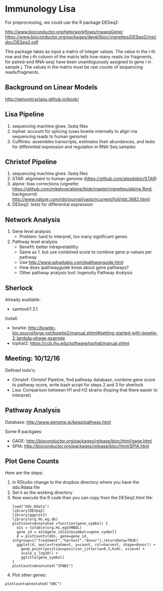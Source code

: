 # Immunology Lisa

For preprocessing, we could use the R package DESeq2:

http://www.bioconductor.org/help/workflows/rnaseqGene/
https://www.bioconductor.org/packages/devel/bioc/vignettes/DESeq2/inst/doc/DESeq2.pdf

This package takes as input a matrix of integer values.
The value in the i-th row and the j-th column of the matrix tells how many reads (or fragments, for paired-end RNA-seq) have been unambiguously assigned to gene i in sample j.
The values in the matrix must be raw counts of sequencing reads/fragments.

## Background on Linear Models

http://genomicsclass.github.io/book/

## Lisa Pipeline

1. sequencing machine gives .fastq files
2. tophat: account for splicing (uses bowtie internally to align rna sequencing reads to human genome)
3. Cufflinks: assembles transcripts, estimates their abundances, and tests for differential expression and regulation in RNA-Seq samples

## Christof Pipeline

1. sequencing machine gives .fastq files
2. STAR: alignment to human genome (https://github.com/alexdobin/STAR)
3. alpine: bias corrections (vignette: https://github.com/mikelove/alpine/blob/master/vignettes/alpine.Rmd, backgournd: http://www.nature.com/nbt/journal/vaop/ncurrent/full/nbt.3682.html)
4. DESeq2: tests for differential expression

## Network Analysis

1. Gene level analysis
    * Problem: hard to interpret, too many significant genes
2. Pathway level analysis
    * Benefit: better intrepretablilty
    * Same as 1. but use combined score to combine gene p-values per pathway
    * Use http://www.advaitabio.com/ipathwayguide.html
    * How does ipathwayguide know about gene pathways?
    * Other pathway analysis tool: Ingenuity Pathway Analysis

## Sherlock

Already available:

* samtool/1.3.1

Install:

* bowtie: http://bowtie-bio.sourceforge.net/bowtie2/manual.shtml#getting-started-with-bowtie-2-lambda-phage-example
* tophat2: https://ccb.jhu.edu/software/tophat/manual.shtml

## Meeting: 10/12/16

Defined todo's:

* Christof: Christof Pipeline, find pathway database, combine gene score to pathway score, write bash script for steps 2 and 3 for sherlock
* Lisa: Comparison between H1 and H2 strains (hoping that there easier to interpret)

## Pathway Analysis

Database: http://www.genome.jp/kegg/pathway.html

Some R packgaes:

* GAGE: http://bioconductor.org/packages/release/bioc/html/gage.html
* SPIA: http://bioconductor.org/packages/release/bioc/html/SPIA.html

## Plot Gene Counts

Here are the steps:

1. In RStudio change to the dropbox directory where you have the dds.Rdata file
2. Set it as the working directory
3. Now execute the R code than you can copy from the DESeq2.html file:
      ```
      load("dds.Rdata")
      library(DESeq2)
      library(ggplot2)
      library(org.Hs.eg.db)
      plotCountsAnnotated =function(gene_symbol) {
        e2s = toTable(org.Hs.egSYMBOL)
        gene_id = e2s$gene_id[e2s$symbol==gene_symbol]
        d = plotCounts(dds, gene=gene_id, intgroup=c("treatment","harvest","donor"),returnData=TRUE)
        ggplot(d, aes(x=treatment, y=count, col=harvest, shape=donor)) +
          geom_point(position=position_jitter(w=0.3,h=0), size=4) +
          scale_y_log10() + 
          ggtitle(gene_symbol)
      }
      plotCountsAnnotated("IFNB1")
      ```
4. Plot other genes: 
```
plotCountsAnnotated("UBC")
```
